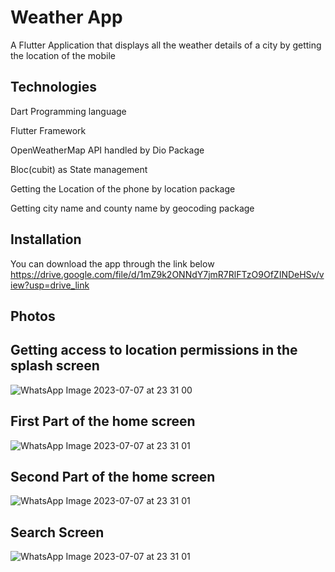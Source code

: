 # Weather App

A Flutter Application that displays all the weather details of a city by getting the location of the mobile

## Technologies 

Dart Programming language

Flutter Framework

OpenWeatherMap API handled by Dio Package

Bloc(cubit) as State management

Getting the Location of the phone by location package

Getting city name and county name by geocoding package

## Installation

You can download the app through the link below
https://drive.google.com/file/d/1mZ9k2ONNdY7jmR7RlFTzO9OfZINDeHSv/view?usp=drive_link

## Photos

## Getting access to location permissions in the splash screen

![WhatsApp Image 2023-07-07 at 23 31 00](https://github.com/Shehab611/weather_app/assets/77563526/068fdab9-96cb-4b0d-b8fa-bce934ee2556)   

## First Part of the home screen

![WhatsApp Image 2023-07-07 at 23 31 01](https://github.com/Shehab611/weather_app/assets/77563526/77ae0f0c-2d42-40a1-aa2e-d41efd790c79)

## Second Part of the home screen

![WhatsApp Image 2023-07-07 at 23 31 01](https://github.com/Shehab611/weather_app/assets/77563526/f533ef0b-8b55-482f-a9dc-1652ca2b51e2)

## Search Screen

![WhatsApp Image 2023-07-07 at 23 31 01](https://github.com/Shehab611/weather_app/assets/77563526/3d765287-52de-487a-8e04-ce77fb704ef6)


